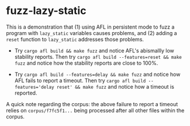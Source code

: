 # fuzz-lazy-static

This is a demonstration that (1) using AFL in persistent mode to fuzz a program with `lazy_static`
variables causes problems, and (2) adding a `reset` function to `lazy_static` addresses those problems.

* Try `cargo afl build && make fuzz` and notice AFL's abismallly low stability reports.  Then try
`cargo afl build --features=reset && make fuzz` and notice how the stability reports are close to 100%.

* Try `cargo afl build --features=delay && make fuzz` and notice how AFL fails to report a timeout.
Then try `cargo afl build --features='delay reset' && make fuzz` and notice how a timeout is reported.

A quick note regarding the corpus: the above failure to report a timeout relies on `corpus/f7fc5f1...`
being processed after all other files within the corpus.
